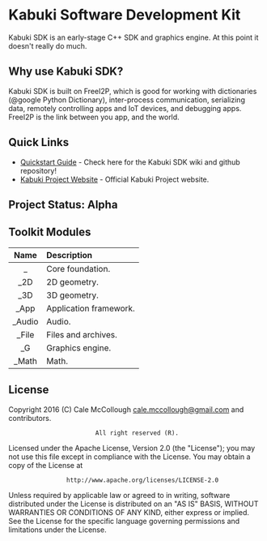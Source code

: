 # Kabuki Software Development Kit
Kabuki SDK is an early-stage C++ SDK and graphics engine. At this point it doesn't really do much.

## Why use Kabuki SDK?

Kabuki SDK is built on FreeI2P, which is good for working with dictionaries (@google Python Dictionary), inter-process communication, serializing data, remotely controlling apps and IoT devices, and debugging apps. FreeI2P is the link between you app, and the world.

## Quick Links
* [Quickstart Guide](https://github.com/Kabuki-Toolkit/Kabuki-SDK/wiki/Quickstart-Guide.md) - 
    Check here for the Kabuki SDK wiki and github repository!
* [Kabuki Project Website](https://kabuki-project.github.io/) - Official Kabuki Project website.

## Project Status: Alpha

## Toolkit Modules
| Name    | Description |
|:-------:|:------------|
| _       | Core foundation.|
| _2D     | 2D geometry.|
| _3D     | 3D geometry.|
| _App    | Application framework.|
| _Audio  | Audio.|
| _File   | Files and archives.|
| _G      | Graphics engine.|
| _Math   | Math.|

## License ##
Copyright 2016 (C) Cale McCollough <cale.mccollough@gmail.com> and contributors.

                            All right reserved (R).

Licensed under the Apache License, Version 2.0 (the "License"); you may not use this file except in 
compliance with the License. You may obtain a copy of the License at

                    http://www.apache.org/licenses/LICENSE-2.0

Unless required by applicable law or agreed to in writing, software distributed under the License 
is distributed on an "AS IS" BASIS, WITHOUT WARRANTIES OR CONDITIONS OF ANY KIND, either express or 
implied. See the License for the specific language governing permissions and limitations under the 
License.
